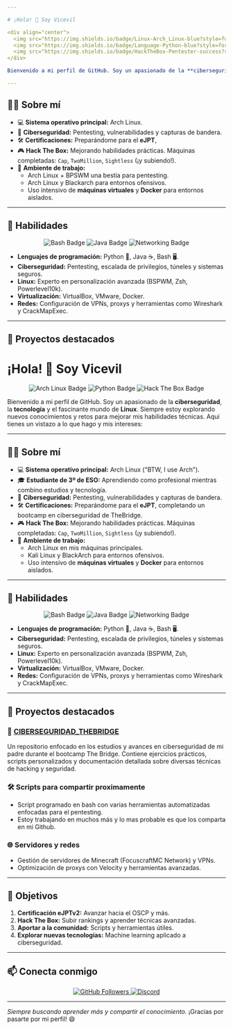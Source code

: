 ```yaml
---

# ¡Hola! 👋 Soy Vicevil

<div align="center">
  <img src="https://img.shields.io/badge/Linux-Arch_Linux-blue?style=for-the-badge&logo=arch-linux&logoColor=white" alt="Arch Linux Badge"/>
  <img src="https://img.shields.io/badge/Language-Python-blue?style=for-the-badge&logo=python&logoColor=white" alt="Python Badge"/>
  <img src="https://img.shields.io/badge/HackTheBox-Pentester-success?style=for-the-badge&logo=hack-the-box&logoColor=white" alt="Hack The Box Badge"/>
</div>

Bienvenido a mi perfil de GitHub. Soy un apasionado de la **ciberseguridad**, la **tecnología** y el fascinante mundo de **Linux**. Siempre estoy explorando nuevos conocimientos y retos para mejorar mis habilidades técnicas. Aquí tienes un vistazo a lo que hago y mis intereses:

---
```


## 🧑‍💻 Sobre mí

- 💻 **Sistema operativo principal:** Arch Linux.
- 🔐 **Ciberseguridad:** Pentesting, vulnerabilidades y capturas de bandera.
- 🛠 **Certificaciones:** Preparándome para el **eJPT**, 
- 🎮 **Hack The Box:** Mejorando habilidades prácticas. Máquinas completadas: `Cap`, `TwoMillion`, `Sightless` (¡y subiendo!).
- 🌟 **Ambiente de trabajo:**
  - Arch Linux + BPSWM una bestia para pentesting.
  - Arch Linux y Blackarch para entornos ofensivos.
  - Uso intensivo de **máquinas virtuales** y **Docker** para entornos aislados.

---

## 🚀 Habilidades

<div align="center">
  <img src="https://img.shields.io/badge/Bash-Scripting-green?style=for-the-badge&logo=gnubash&logoColor=white" alt="Bash Badge"/>
  <img src="https://img.shields.io/badge/Java-OpenJDK_23-orange?style=for-the-badge&logo=openjdk&logoColor=white" alt="Java Badge"/>
  <img src="https://img.shields.io/badge/Networking-VPN-blueviolet?style=for-the-badge&logo=wireguard&logoColor=white" alt="Networking Badge"/>
</div>

- **Lenguajes de programación:** Python 🐍, Java ☕, Bash 🖥️.
- **Ciberseguridad:** Pentesting, escalada de privilegios, túneles y sistemas seguros.
- **Linux:** Experto en personalización avanzada (BSPWM, Zsh, Powerlevel10k).
- **Virtualización:** VirtualBox, VMware, Docker.
- **Redes:** Configuración de VPNs, proxys y herramientas como Wireshark y CrackMapExec.

---

## 📂 Proyectos destacados

# ¡Hola! 👋 Soy Vicevil

<div align="center">
  <img src="https://img.shields.io/badge/Linux-Arch_Linux-blue?style=for-the-badge&logo=arch-linux&logoColor=white" alt="Arch Linux Badge"/>
  <img src="https://img.shields.io/badge/Language-Python-blue?style=for-the-badge&logo=python&logoColor=white" alt="Python Badge"/>
  <img src="https://img.shields.io/badge/HackTheBox-Pentester-success?style=for-the-badge&logo=hack-the-box&logoColor=white" alt="Hack The Box Badge"/>
</div>

Bienvenido a mi perfil de GitHub. Soy un apasionado de la **ciberseguridad**, la **tecnología** y el fascinante mundo de **Linux**. Siempre estoy explorando nuevos conocimientos y retos para mejorar mis habilidades técnicas. Aquí tienes un vistazo a lo que hago y mis intereses:

---

## 🧑‍💻 Sobre mí

- 💻 **Sistema operativo principal:** Arch Linux ("BTW, I use Arch").
- 🎓 **Estudiante de 3º de ESO:** Aprendiendo como profesional mientras combino estudios y tecnología.
- 🔐 **Ciberseguridad:** Pentesting, vulnerabilidades y capturas de bandera.
- 🛠 **Certificaciones:** Preparándome para el **eJPT**, completando un bootcamp en ciberseguridad de TheBridge.
- 🎮 **Hack The Box:** Mejorando habilidades prácticas. Máquinas completadas: `Cap`, `TwoMillion`, `Sightless` (¡y subiendo!).
- 🌟 **Ambiente de trabajo:**
  - Arch Linux en mis máquinas principales.
  - Kali Linux y BlackArch para entornos ofensivos.
  - Uso intensivo de **máquinas virtuales** y **Docker** para entornos aislados.

---

## 🚀 Habilidades

<div align="center">
  <img src="https://img.shields.io/badge/Bash-Scripting-green?style=for-the-badge&logo=gnubash&logoColor=white" alt="Bash Badge"/>
  <img src="https://img.shields.io/badge/Java-OpenJDK_23-orange?style=for-the-badge&logo=openjdk&logoColor=white" alt="Java Badge"/>
  <img src="https://img.shields.io/badge/Networking-VPN-blueviolet?style=for-the-badge&logo=wireguard&logoColor=white" alt="Networking Badge"/>
</div>

- **Lenguajes de programación:** Python 🐍, Java ☕, Bash 🖥️.
- **Ciberseguridad:** Pentesting, escalada de privilegios, túneles y sistemas seguros.
- **Linux:** Experto en personalización avanzada (BSPWM, Zsh, Powerlevel10k).
- **Virtualización:** VirtualBox, VMware, Docker.
- **Redes:** Configuración de VPNs, proxys y herramientas como Wireshark y CrackMapExec.

---

## 📂 Proyectos destacados

### 🔗 [CIBERSEGURIDAD_THEBRIDGE](https://github.com/vicevil77/CIBERSEGURIDAD_THEBRIDGE)
Un repositorio enfocado en los estudios y avances en ciberseguridad de mi padre durante el bootcamp The Bridge. Contiene ejercicios prácticos, scripts personalizados y documentación detallada sobre diversas técnicas de hacking y seguridad.

### 🛠 Scripts para compartir proximamente
- Script programado en bash con varias herramientas automatizadas enfocadas para el pentesting.
- Estoy trabajando en muchos más y lo mas probable es que los comparta en mi Github.

### 🌐 Servidores y redes
- Gestión de servidores de Minecraft (FocuscraftMC Network) y VPNs.
- Optimización de proxys con Velocity y herramientas avanzadas.

---

## 🎯 Objetivos

1. **Certificación eJPTv2:** Avanzar hacia el OSCP y más.
2. **Hack The Box:** Subir rankings y aprender técnicas avanzadas.
3. **Aportar a la comunidad:** Scripts y herramientas útiles.
4. **Explorar nuevas tecnologías:** Machine learning aplicado a ciberseguridad.

---

## 📫 Conecta conmigo

<div align="center">
  <a href="https://github.com/Vicevil977">
    <img src="https://img.shields.io/github/followers/Vicevil977?label=Follow&style=social" alt="GitHub Followers"/>
  </a>
  <a href="https://discord.com">
    <img src="https://img.shields.io/badge/Discord-Active-blue?style=for-the-badge&logo=discord&logoColor=white" alt="Discord"/>
  </a>
</div>

---

_Siempre buscando aprender más y compartir el conocimiento._ ¡Gracias por pasarte por mi perfil! 😄
